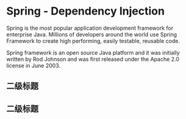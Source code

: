 # Spring - Dependency Injection

Spring is the most popular application development framework for enterprise Java. Millions of developers around the
world use Spring Framework to create high performing, easily testable, reusable code.

Spring framework is an open source Java platform and it was initially written by Rod Johnson and was first released
under the Apache 2.0 license in June 2003.

## 二级标题

## 二级标题

